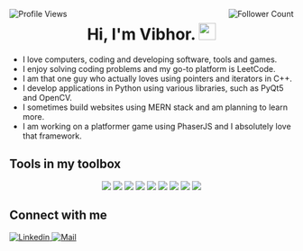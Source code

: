 
<p align="center" float="left">
  <img align="left" src="https://komarev.com/ghpvc/?username=VibhorAgrawal2003&label=Profile%20views&color=2a17d1" alt="Profile Views"/>
  <img align="right" src="https://img.shields.io/github/followers/VibhorAgrawal2003?color=2a17d1&label=Followers" alt="Follower Count" /> 
</p>

<h1 align="center">Hi, I'm Vibhor. <img src="https://raw.githubusercontent.com/MartinHeinz/MartinHeinz/master/wave.gif" width="30px"></h1>

- I love computers, coding and developing software, tools and games.
- I enjoy solving coding problems and my go-to platform is LeetCode.
- I am that one guy who actually loves using pointers and iterators in C++.
- I develop applications in Python using various libraries, such as PyQt5 and OpenCV.
- I sometimes build websites using MERN stack and am planning to learn more.
- I am working on a platformer game using PhaserJS and I absolutely love that framework.


<h2>Tools in my toolbox</h2>

<p align="center">
  <img src="https://img.shields.io/badge/python-blue?style=for-the-badge&logo=python&logoColor=white" />
  <img src="https://img.shields.io/badge/c++-purple?style=for-the-badge&logo=cplusplus&logoColor=white" />
  <img src="https://img.shields.io/badge/javascript-orange?style=for-the-badge&logo=javascript&logoColor=white" />
  <img src="https://img.shields.io/badge/react-cornflowerblue?style=for-the-badge&logo=react&logoColor=white" />
  <img src="https://img.shields.io/badge/node-green?style=for-the-badge&logo=npm&logoColor=white" />
  <img src="https://img.shields.io/badge/mongodb-lime?style=for-the-badge&logo=mongodb&logoColor=white" />
  <img src="https://img.shields.io/badge/git-red?style=for-the-badge&logo=git&logoColor=white" />
  <img src="https://img.shields.io/badge/phaser-mediumslateblue.svg?style=for-the-badge&logo=data:image/svg%2bxml;base64,PHN2ZyB4bWxucz0iaHR0cDovL3d3dy53My5vcmcvMjAwMC9zdmciIHZlcnNpb249IjEiIHdpZHRoPSI2MDAiIGhlaWdodD0iNjAwIj48cGF0aCBkPSJNMTI5IDExMWMtNTUgNC05MyA2Ni05MyA3OEwwIDM5OGMtMiA3MCAzNiA5MiA2OSA5MWgxYzc5IDAgODctNTcgMTMwLTEyOGgyMDFjNDMgNzEgNTAgMTI4IDEyOSAxMjhoMWMzMyAxIDcxLTIxIDY5LTkxbC0zNi0yMDljMC0xMi00MC03OC05OC03OGgtMTBjLTYzIDAtOTIgMzUtOTIgNDJIMjM2YzAtNy0yOS00Mi05Mi00MmgtMTV6IiBmaWxsPSIjZmZmIi8+PC9zdmc+" />
  <img src="https://img.shields.io/badge/figma-grey?style=for-the-badge&logo=figma&logoColor=white" />
</p>



<h2>Connect with me</h2>

<p>
  <a href="https://www.linkedin.com/in/vibhor-agrawal-8505b5262" target="_blank">
      <img src="https://img.shields.io/badge/vibhoragrawal-blue?style=flat&logo=linkedin" alt="Linkedin">
  </a>
  
  <a href="mailto:vibhorag2003@gmail.com" target="_blank">
      <img src="https://img.shields.io/badge/vibhorag2003%40gmail.com-white?style=flat&logo=gmail&logoColor=d85140" alt="Mail">
  </a>
</p>

